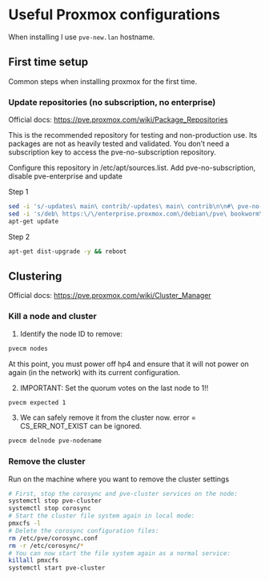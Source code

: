 # Useful Proxmox configurations

When installing I use `pve-new.lan` hostname.

## First time setup

Common steps when installing proxmox for the first time.

### Update repositories (no subscription, no enterprise)

Official docs: https://pve.proxmox.com/wiki/Package_Repositories

This is the recommended repository for testing and non-production use. Its packages are not as heavily tested and validated. You don’t need a subscription key to access the pve-no-subscription repository.

Configure this repository in /etc/apt/sources.list.
Add pve-no-subscription, disable pve-enterprise and update

Step 1
```bash
sed -i 's/-updates\ main\ contrib/-updates\ main\ contrib\n\n#\ pve-no-subscription-repository\ndeb\ http:\/\/download.proxmox.com\/debian\/pve\ bookworm\ pve-no-subscription/' /etc/apt/sources.list
sed -i 's/deb\ https:\/\/enterprise.proxmox.com\/debian\/pve\ bookworm\ pve-enterprise/#deb\ https:\/\/enterprise.proxmox.com\/debian\/pve\ bookworm\ pve-enterprise/' /etc/apt/sources.list.d/pve-enterprise.list
apt-get update

```
Step 2
```bash
apt-get dist-upgrade -y && reboot

```

## Clustering

Official docs: https://pve.proxmox.com/wiki/Cluster_Manager

### Kill a node and cluster

1. Identify the node ID to remove:

```bash
pvecm nodes
```
At this point, you must power off hp4 and ensure that it will not power on again (in the network) with its current configuration.

2. IMPORTANT: Set the quorum votes on the last node to 1!! 

```bash
pvecm expected 1
```


3. We can safely remove it from the cluster now. error = CS_ERR_NOT_EXIST can be ignored.

```bash
pvecm delnode pve-nodename
```

### Remove the cluster

Run on the machine where you want to remove the cluster settings

```bash
# First, stop the corosync and pve-cluster services on the node:
systemctl stop pve-cluster
systemctl stop corosync
# Start the cluster file system again in local mode:
pmxcfs -l
# Delete the corosync configuration files:
rm /etc/pve/corosync.conf
rm -r /etc/corosync/*
# You can now start the file system again as a normal service:
killall pmxcfs
systemctl start pve-cluster
```